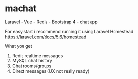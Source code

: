 # machat
Laravel - Vue - Redis - Bootstrap 4 - chat app

For easy start i recommend running it using Laravel Homestead https://laravel.com/docs/5.6/homestead

What you get
1. Redis realtime messages
2. MySQL chat history
3. Chat rooms/groups
4. Direct messages (UX not really ready)

